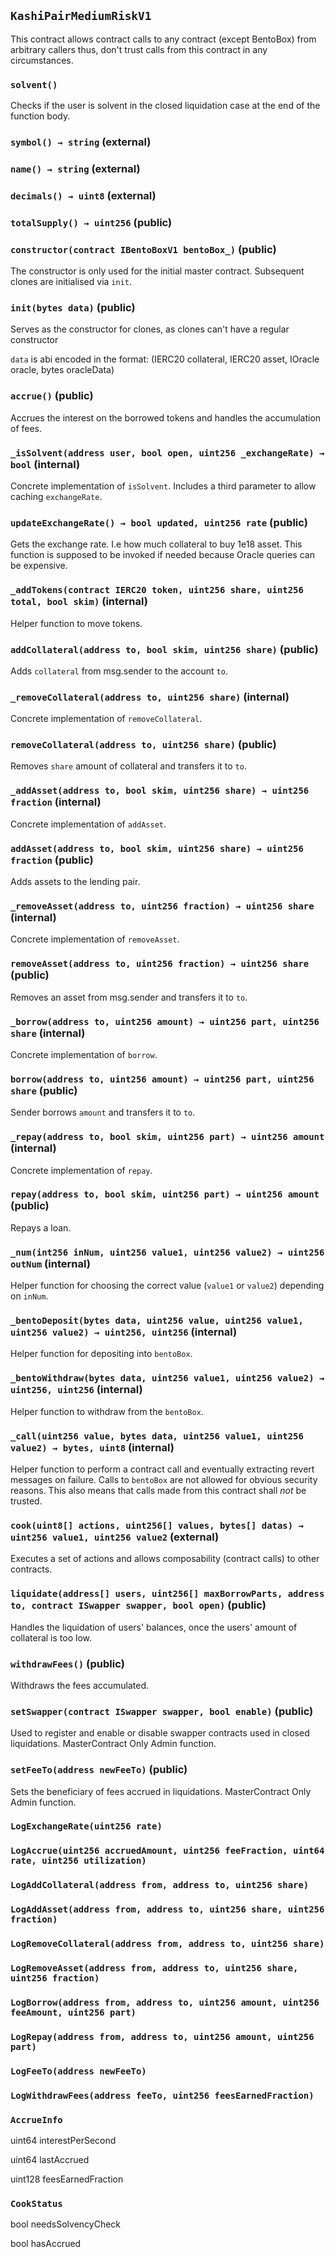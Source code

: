 ## `KashiPairMediumRiskV1`



This contract allows contract calls to any contract (except BentoBox)
from arbitrary callers thus, don't trust calls from this contract in any circumstances.

### `solvent()`



Checks if the user is solvent in the closed liquidation case at the end of the function body.


### `symbol() → string` (external)





### `name() → string` (external)





### `decimals() → uint8` (external)





### `totalSupply() → uint256` (public)





### `constructor(contract IBentoBoxV1 bentoBox_)` (public)

The constructor is only used for the initial master contract. Subsequent clones are initialised via `init`.



### `init(bytes data)` (public)

Serves as the constructor for clones, as clones can't have a regular constructor


`data` is abi encoded in the format: (IERC20 collateral, IERC20 asset, IOracle oracle, bytes oracleData)

### `accrue()` (public)

Accrues the interest on the borrowed tokens and handles the accumulation of fees.



### `_isSolvent(address user, bool open, uint256 _exchangeRate) → bool` (internal)

Concrete implementation of `isSolvent`. Includes a third parameter to allow caching `exchangeRate`.




### `updateExchangeRate() → bool updated, uint256 rate` (public)

Gets the exchange rate. I.e how much collateral to buy 1e18 asset.
This function is supposed to be invoked if needed because Oracle queries can be expensive.




### `_addTokens(contract IERC20 token, uint256 share, uint256 total, bool skim)` (internal)



Helper function to move tokens.


### `addCollateral(address to, bool skim, uint256 share)` (public)

Adds `collateral` from msg.sender to the account `to`.




### `_removeCollateral(address to, uint256 share)` (internal)



Concrete implementation of `removeCollateral`.

### `removeCollateral(address to, uint256 share)` (public)

Removes `share` amount of collateral and transfers it to `to`.




### `_addAsset(address to, bool skim, uint256 share) → uint256 fraction` (internal)



Concrete implementation of `addAsset`.

### `addAsset(address to, bool skim, uint256 share) → uint256 fraction` (public)

Adds assets to the lending pair.




### `_removeAsset(address to, uint256 fraction) → uint256 share` (internal)



Concrete implementation of `removeAsset`.

### `removeAsset(address to, uint256 fraction) → uint256 share` (public)

Removes an asset from msg.sender and transfers it to `to`.




### `_borrow(address to, uint256 amount) → uint256 part, uint256 share` (internal)



Concrete implementation of `borrow`.

### `borrow(address to, uint256 amount) → uint256 part, uint256 share` (public)

Sender borrows `amount` and transfers it to `to`.




### `_repay(address to, bool skim, uint256 part) → uint256 amount` (internal)



Concrete implementation of `repay`.

### `repay(address to, bool skim, uint256 part) → uint256 amount` (public)

Repays a loan.




### `_num(int256 inNum, uint256 value1, uint256 value2) → uint256 outNum` (internal)



Helper function for choosing the correct value (`value1` or `value2`) depending on `inNum`.

### `_bentoDeposit(bytes data, uint256 value, uint256 value1, uint256 value2) → uint256, uint256` (internal)



Helper function for depositing into `bentoBox`.

### `_bentoWithdraw(bytes data, uint256 value1, uint256 value2) → uint256, uint256` (internal)



Helper function to withdraw from the `bentoBox`.

### `_call(uint256 value, bytes data, uint256 value1, uint256 value2) → bytes, uint8` (internal)



Helper function to perform a contract call and eventually extracting revert messages on failure.
Calls to `bentoBox` are not allowed for obvious security reasons.
This also means that calls made from this contract shall *not* be trusted.

### `cook(uint8[] actions, uint256[] values, bytes[] datas) → uint256 value1, uint256 value2` (external)

Executes a set of actions and allows composability (contract calls) to other contracts.




### `liquidate(address[] users, uint256[] maxBorrowParts, address to, contract ISwapper swapper, bool open)` (public)

Handles the liquidation of users' balances, once the users' amount of collateral is too low.




### `withdrawFees()` (public)

Withdraws the fees accumulated.



### `setSwapper(contract ISwapper swapper, bool enable)` (public)

Used to register and enable or disable swapper contracts used in closed liquidations.
MasterContract Only Admin function.




### `setFeeTo(address newFeeTo)` (public)

Sets the beneficiary of fees accrued in liquidations.
MasterContract Only Admin function.





### `LogExchangeRate(uint256 rate)`





### `LogAccrue(uint256 accruedAmount, uint256 feeFraction, uint64 rate, uint256 utilization)`





### `LogAddCollateral(address from, address to, uint256 share)`





### `LogAddAsset(address from, address to, uint256 share, uint256 fraction)`





### `LogRemoveCollateral(address from, address to, uint256 share)`





### `LogRemoveAsset(address from, address to, uint256 share, uint256 fraction)`





### `LogBorrow(address from, address to, uint256 amount, uint256 feeAmount, uint256 part)`





### `LogRepay(address from, address to, uint256 amount, uint256 part)`





### `LogFeeTo(address newFeeTo)`





### `LogWithdrawFees(address feeTo, uint256 feesEarnedFraction)`






### `AccrueInfo`


uint64 interestPerSecond


uint64 lastAccrued


uint128 feesEarnedFraction


### `CookStatus`


bool needsSolvencyCheck


bool hasAccrued



